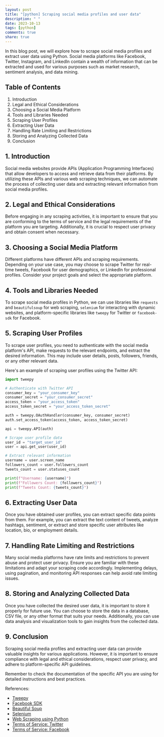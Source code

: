 ```yaml
---
layout: post
title: "[python] Scraping social media profiles and user data"
description: " "
date: 2023-10-13
tags: [python]
comments: true
share: true
---
```


In this blog post, we will explore how to scrape social media profiles and extract user data using Python. Social media platforms like Facebook, Twitter, Instagram, and LinkedIn contain a wealth of information that can be extracted and used for various purposes such as market research, sentiment analysis, and data mining.

## Table of Contents
1. Introduction
2. Legal and Ethical Considerations
3. Choosing a Social Media Platform
4. Tools and Libraries Needed
5. Scraping User Profiles
6. Extracting User Data
7. Handling Rate Limiting and Restrictions
8. Storing and Analyzing Collected Data
9. Conclusion

## 1. Introduction
Social media websites provide APIs (Application Programming Interfaces) that allow developers to access and retrieve data from their platforms. By utilizing these APIs and various web scraping techniques, we can automate the process of collecting user data and extracting relevant information from social media profiles.

## 2. Legal and Ethical Considerations
Before engaging in any scraping activities, it is important to ensure that you are conforming to the terms of service and the legal requirements of the platform you are targeting. Additionally, it is crucial to respect user privacy and obtain consent when necessary.

## 3. Choosing a Social Media Platform
Different platforms have different APIs and scraping requirements. Depending on your use case, you may choose to scrape Twitter for real-time tweets, Facebook for user demographics, or LinkedIn for professional profiles. Consider your project goals and select the appropriate platform.

## 4. Tools and Libraries Needed
To scrape social media profiles in Python, we can use libraries like `requests` and `beautifulsoup` for web scraping, `selenium` for interacting with dynamic websites, and platform-specific libraries like `tweepy` for Twitter or `facebook-sdk` for Facebook.

## 5. Scraping User Profiles
To scrape user profiles, you need to authenticate with the social media platform's API, make requests to the relevant endpoints, and extract the desired information. This may include user details, posts, followers, friends, or any other relevant data.

Here's an example of scraping user profiles using the Twitter API:

```python
import tweepy

# Authenticate with Twitter API
consumer_key = "your_consumer_key"
consumer_secret = "your_consumer_secret"
access_token = "your_access_token"
access_token_secret = "your_access_token_secret"

auth = tweepy.OAuthHandler(consumer_key, consumer_secret)
auth.set_access_token(access_token, access_token_secret)

api = tweepy.API(auth)

# Scrape user profile data
user_id = "target_user_id"
user = api.get_user(user_id)

# Extract relevant information
username = user.screen_name
followers_count = user.followers_count
tweets_count = user.statuses_count

print(f"Username: {username}")
print(f"Followers Count: {followers_count}")
print(f"Tweets Count: {tweets_count}")
```

## 6. Extracting User Data
Once you have obtained user profiles, you can extract specific data points from them. For example, you can extract the text content of tweets, analyze hashtags, sentiment, or extract and store specific user attributes like location, bio, or employment details.

## 7. Handling Rate Limiting and Restrictions
Many social media platforms have rate limits and restrictions to prevent abuse and protect user privacy. Ensure you are familiar with these limitations and adapt your scraping code accordingly. Implementing delays, using pagination, and monitoring API responses can help avoid rate limiting issues.

## 8. Storing and Analyzing Collected Data
Once you have collected the desired user data, it is important to store it properly for future use. You can choose to store the data in a database, CSV file, or any other format that suits your needs. Additionally, you can use data analysis and visualization tools to gain insights from the collected data.

## 9. Conclusion
Scraping social media profiles and extracting user data can provide valuable insights for various applications. However, it is important to ensure compliance with legal and ethical considerations, respect user privacy, and adhere to platform-specific API guidelines.

Remember to check the documentation of the specific API you are using for detailed instructions and best practices.

References:
- [Tweepy](https://www.tweepy.org/)
- [Facebook SDK](https://developers.facebook.com/docs/apis-and-sdks)
- [Beautiful Soup](https://www.crummy.com/software/BeautifulSoup/)
- [Selenium](https://www.selenium.dev/)
- [Web Scraping using Python](https://realpython.com/tutorials/web-scraping/)
- [Terms of Service: Twitter](https://developer.twitter.com/en/developer-terms)
- [Terms of Service: Facebook](https://www.facebook.com/terms.php)